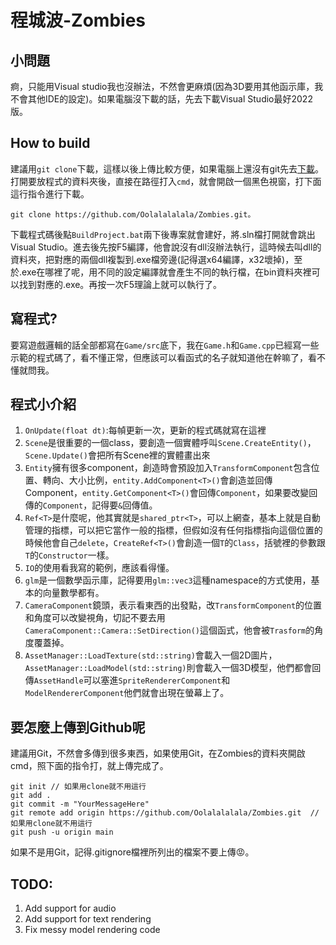 # 程城波-Zombies

## 小問題
痾，只能用Visual studio我也沒辦法，不然會更麻煩(因為3D要用其他函示庫，我不會其他IDE的設定)。如果電腦沒下載的話，先去下載Visual Studio最好2022版。

## How to build
建議用`git clone`下載，這樣以後上傳比較方便，如果電腦上還沒有git先去[下載](https://git-scm.com/download/win)。打開要放程式的資料夾後，直接在路徑打入`cmd`，就會開啟一個黑色視窗，打下面這行指令進行下載。
```
git clone https://github.com/Oolalalalala/Zombies.git。
```
下載程式碼後點`BuildProject.bat`兩下後專案就會建好，將.sln檔打開就會跳出Visual Studio。進去後先按F5編譯，他會說沒有dll沒辦法執行，這時候去叫dll的資料夾，把對應的兩個dll複製到.exe檔旁邊(記得選x64編譯，x32壞掉)，至於.exe在哪裡了呢，用不同的設定編譯就會產生不同的執行檔，在bin資料夾裡可以找到對應的.exe。再按一次F5理論上就可以執行了。

## 寫程式?
要寫遊戲邏輯的話全部都寫在`Game/src`底下，我在`Game.h`和`Game.cpp`已經寫一些示範的程式碼了，看不懂正常，但應該可以看函式的名子就知道他在幹嘛了，看不懂就問我。

## 程式小介紹
1. `OnUpdate(float dt)`:每幀更新一次，更新的程式碼就寫在這裡
2. `Scene`是很重要的一個class，要創造一個實體呼叫`Scene.CreateEntity()`，`Scene.Update()`會把所有Scene裡的實體畫出來
3. `Entity`擁有很多component，創造時會預設加入`TransformComponent`包含位置、轉向、大小比例，`entity.AddComponent<T>()`會創造並回傳Component，`entity.GetComponent<T>()`會回傳`Component`，如果要改變回傳的`Component`，記得要`&`回傳值。
4. `Ref<T>`是什麼呢，他其實就是`shared_ptr<T>`，可以上網查，基本上就是自動管理的指標，可以把它當作一般的指標，但假如沒有任何指標指向這個位置的時候他會自己`delete`，`CreateRef<T>()`會創造一個`T`的`Class`，括號裡的參數跟`T`的`Constructor`一樣。
5. `IO`的使用看我寫的範例，應該看得懂。
6. `glm`是一個數學函示庫，記得要用`glm::vec3`這種namespace的方式使用，基本的向量數學都有。
7. `CameraComponent`鏡頭，表示看東西的出發點，改`TransformComponent`的位置和角度可以改變視角，切記不要去用`CameraComponent::Camera::SetDirection()`這個函式，他會被`Trasform`的角度覆蓋掉。
8. `AssetManager::LoadTexture(std::string)`會載入一個2D圖片，`AssetManager::LoadModel(std::string)`則會載入一個3D模型，他們都會回傳`AssetHandle`可以塞進`SpriteRendererComponent`和`ModelRendererComponent`他們就會出現在螢幕上了。


## 要怎麼上傳到Github呢
建議用Git，不然會多傳到很多東西，如果使用Git，在Zombies的資料夾開啟cmd，照下面的指令打，就上傳完成了。
```
git init // 如果用clone就不用這行
git add .
git commit -m "YourMessageHere"
git remote add origin https://github.com/Oolalalalala/Zombies.git  // 如果用clone就不用這行
git push -u origin main
```
如果不是用Git，記得.gitignore檔裡所列出的檔案不要上傳😡。

## TODO:
1. Add support for audio
2. Add support for text rendering
3. Fix messy model rendering code
